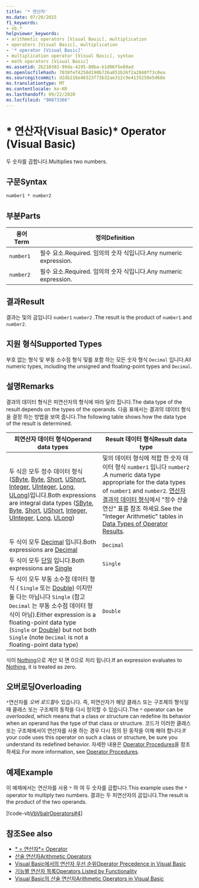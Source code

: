 ```yaml
---
title: '* 연산자'
ms.date: 07/20/2015
f1_keywords:
- vb.*
helpviewer_keywords:
- arithmetic operators [Visual Basic], multiplication
- operators [Visual Basic], multiplication
- '* operator [Visual Basic]'
- multiplication operator [Visual Basic], syntax
- math operators [Visual Basic]
ms.assetid: 2b210382-99da-4195-89ba-b1d06f5e89ad
ms.openlocfilehash: 7038fef4258d190b726a851b26f2a2840ff3c0ea
ms.sourcegitcommit: d2db216e46323f73b32ae312c9e4135258e5d68e
ms.translationtype: MT
ms.contentlocale: ko-KR
ms.lasthandoff: 09/22/2020
ms.locfileid: "90873366"
---
```

# <a name="-operator-visual-basic"></a><span data-ttu-id="e0f21-102">\* 연산자(Visual Basic)</span><span class="sxs-lookup"><span data-stu-id="e0f21-102">\* Operator (Visual Basic)</span></span>

<span data-ttu-id="e0f21-103">두 숫자를 곱합니다.</span><span class="sxs-lookup"><span data-stu-id="e0f21-103">Multiplies two numbers.</span></span>  
  
## <a name="syntax"></a><span data-ttu-id="e0f21-104">구문</span><span class="sxs-lookup"><span data-stu-id="e0f21-104">Syntax</span></span>  
  
```vb  
number1 * number2  
```  
  
## <a name="parts"></a><span data-ttu-id="e0f21-105">부분</span><span class="sxs-lookup"><span data-stu-id="e0f21-105">Parts</span></span>  
  
|<span data-ttu-id="e0f21-106">용어</span><span class="sxs-lookup"><span data-stu-id="e0f21-106">Term</span></span>|<span data-ttu-id="e0f21-107">정의</span><span class="sxs-lookup"><span data-stu-id="e0f21-107">Definition</span></span>|  
|---|---|  
|`number1`|<span data-ttu-id="e0f21-108">필수 요소.</span><span class="sxs-lookup"><span data-stu-id="e0f21-108">Required.</span></span> <span data-ttu-id="e0f21-109">임의의 숫자 식입니다.</span><span class="sxs-lookup"><span data-stu-id="e0f21-109">Any numeric expression.</span></span>|  
|`number2`|<span data-ttu-id="e0f21-110">필수 요소.</span><span class="sxs-lookup"><span data-stu-id="e0f21-110">Required.</span></span> <span data-ttu-id="e0f21-111">임의의 숫자 식입니다.</span><span class="sxs-lookup"><span data-stu-id="e0f21-111">Any numeric expression.</span></span>|  
  
## <a name="result"></a><span data-ttu-id="e0f21-112">결과</span><span class="sxs-lookup"><span data-stu-id="e0f21-112">Result</span></span>  

 <span data-ttu-id="e0f21-113">결과는 및의 곱입니다 `number1` `number2` .</span><span class="sxs-lookup"><span data-stu-id="e0f21-113">The result is the product of `number1` and `number2`.</span></span>  
  
## <a name="supported-types"></a><span data-ttu-id="e0f21-114">지원 형식</span><span class="sxs-lookup"><span data-stu-id="e0f21-114">Supported Types</span></span>  

 <span data-ttu-id="e0f21-115">부호 없는 형식 및 부동 소수점 형식 및를 포함 하는 모든 숫자 형식 `Decimal` 입니다.</span><span class="sxs-lookup"><span data-stu-id="e0f21-115">All numeric types, including the unsigned and floating-point types and `Decimal`.</span></span>  
  
## <a name="remarks"></a><span data-ttu-id="e0f21-116">설명</span><span class="sxs-lookup"><span data-stu-id="e0f21-116">Remarks</span></span>  

 <span data-ttu-id="e0f21-117">결과의 데이터 형식은 피연산자의 형식에 따라 달라 집니다.</span><span class="sxs-lookup"><span data-stu-id="e0f21-117">The data type of the result depends on the types of the operands.</span></span> <span data-ttu-id="e0f21-118">다음 표에서는 결과의 데이터 형식을 결정 하는 방법을 보여 줍니다.</span><span class="sxs-lookup"><span data-stu-id="e0f21-118">The following table shows how the data type of the result is determined.</span></span>  
  
|<span data-ttu-id="e0f21-119">피연산자 데이터 형식</span><span class="sxs-lookup"><span data-stu-id="e0f21-119">Operand data types</span></span>|<span data-ttu-id="e0f21-120">Result 데이터 형식</span><span class="sxs-lookup"><span data-stu-id="e0f21-120">Result data type</span></span>|  
|---|---|  
|<span data-ttu-id="e0f21-121">두 식은 모두 정수 데이터 형식 ([SByte](../data-types/sbyte-data-type.md), [Byte](../data-types/byte-data-type.md), [Short](../data-types/short-data-type.md), [UShort](../data-types/ushort-data-type.md), [Integer](../data-types/integer-data-type.md), [UInteger](../data-types/uinteger-data-type.md), [Long](../data-types/long-data-type.md), [ULong](../data-types/ulong-data-type.md))입니다.</span><span class="sxs-lookup"><span data-stu-id="e0f21-121">Both expressions are integral data types ([SByte](../data-types/sbyte-data-type.md), [Byte](../data-types/byte-data-type.md), [Short](../data-types/short-data-type.md), [UShort](../data-types/ushort-data-type.md), [Integer](../data-types/integer-data-type.md), [UInteger](../data-types/uinteger-data-type.md), [Long](../data-types/long-data-type.md), [ULong](../data-types/ulong-data-type.md))</span></span>|<span data-ttu-id="e0f21-122">및의 데이터 형식에 적합 한 숫자 데이터 형식 `number1` 입니다 `number2` .</span><span class="sxs-lookup"><span data-stu-id="e0f21-122">A numeric data type appropriate for the data types of `number1` and `number2`.</span></span> <span data-ttu-id="e0f21-123">[연산자 결과의 데이터 형식](data-types-of-operator-results.md)에서 "정수 산술 연산" 표를 참조 하세요.</span><span class="sxs-lookup"><span data-stu-id="e0f21-123">See the "Integer Arithmetic" tables in [Data Types of Operator Results](data-types-of-operator-results.md).</span></span>|  
|<span data-ttu-id="e0f21-124">두 식이 모두 [Decimal](../data-types/decimal-data-type.md) 입니다.</span><span class="sxs-lookup"><span data-stu-id="e0f21-124">Both expressions are [Decimal](../data-types/decimal-data-type.md)</span></span>|`Decimal`|  
|<span data-ttu-id="e0f21-125">두 식이 모두 [단일](../data-types/single-data-type.md) 입니다.</span><span class="sxs-lookup"><span data-stu-id="e0f21-125">Both expressions are [Single](../data-types/single-data-type.md)</span></span>|`Single`|  
|<span data-ttu-id="e0f21-126">두 식이 모두 부동 소수점 데이터 형식 ( `Single` 또는 [Double](../data-types/double-data-type.md)) 이지만 둘 다는 아닙니다 `Single` (참고 `Decimal` 는 부동 소수점 데이터 형식이 아님).</span><span class="sxs-lookup"><span data-stu-id="e0f21-126">Either expression is a floating-point data type (`Single` or [Double](../data-types/double-data-type.md)) but not both `Single` (note `Decimal` is not a floating-point data type)</span></span>|`Double`|  
  
 <span data-ttu-id="e0f21-127">식이 [Nothing](../nothing.md)으로 계산 되 면 0으로 처리 됩니다.</span><span class="sxs-lookup"><span data-stu-id="e0f21-127">If an expression evaluates to [Nothing](../nothing.md), it is treated as zero.</span></span>  
  
## <a name="overloading"></a><span data-ttu-id="e0f21-128">오버로딩</span><span class="sxs-lookup"><span data-stu-id="e0f21-128">Overloading</span></span>  

 <span data-ttu-id="e0f21-129">`*`연산자를 *오버 로드할*수 있습니다. 즉, 피연산자가 해당 클래스 또는 구조체의 형식일 때 클래스 또는 구조체의 동작을 다시 정의할 수 있습니다.</span><span class="sxs-lookup"><span data-stu-id="e0f21-129">The `*` operator can be *overloaded*, which means that a class or structure can redefine its behavior when an operand has the type of that class or structure.</span></span> <span data-ttu-id="e0f21-130">코드가 이러한 클래스 또는 구조체에서이 연산자를 사용 하는 경우 다시 정의 된 동작을 이해 해야 합니다.</span><span class="sxs-lookup"><span data-stu-id="e0f21-130">If your code uses this operator on such a class or structure, be sure you understand its redefined behavior.</span></span> <span data-ttu-id="e0f21-131">자세한 내용은 [Operator Procedures](../../programming-guide/language-features/procedures/operator-procedures.md)을 참조하세요.</span><span class="sxs-lookup"><span data-stu-id="e0f21-131">For more information, see [Operator Procedures](../../programming-guide/language-features/procedures/operator-procedures.md).</span></span>  
  
## <a name="example"></a><span data-ttu-id="e0f21-132">예제</span><span class="sxs-lookup"><span data-stu-id="e0f21-132">Example</span></span>  

 <span data-ttu-id="e0f21-133">이 예제에서는 연산자를 사용 `*` 하 여 두 숫자를 곱합니다.</span><span class="sxs-lookup"><span data-stu-id="e0f21-133">This example uses the `*` operator to multiply two numbers.</span></span> <span data-ttu-id="e0f21-134">결과는 두 피연산자의 곱입니다.</span><span class="sxs-lookup"><span data-stu-id="e0f21-134">The result is the product of the two operands.</span></span>  
  
 [!code-vb[VbVbalrOperators#4](~/samples/snippets/visualbasic/VS_Snippets_VBCSharp/VbVbalrOperators/VB/Class1.vb#4)]  
  
## <a name="see-also"></a><span data-ttu-id="e0f21-135">참조</span><span class="sxs-lookup"><span data-stu-id="e0f21-135">See also</span></span>

- [<span data-ttu-id="e0f21-136">\* = 연산자</span><span class="sxs-lookup"><span data-stu-id="e0f21-136">\*= Operator</span></span>](multiplication-assignment-operator.md)
- [<span data-ttu-id="e0f21-137">산술 연산자</span><span class="sxs-lookup"><span data-stu-id="e0f21-137">Arithmetic Operators</span></span>](arithmetic-operators.md)
- [<span data-ttu-id="e0f21-138">Visual Basic에서의 연산자 우선 순위</span><span class="sxs-lookup"><span data-stu-id="e0f21-138">Operator Precedence in Visual Basic</span></span>](operator-precedence.md)
- [<span data-ttu-id="e0f21-139">기능별 연산자 목록</span><span class="sxs-lookup"><span data-stu-id="e0f21-139">Operators Listed by Functionality</span></span>](operators-listed-by-functionality.md)
- [<span data-ttu-id="e0f21-140">Visual Basic의 산술 연산자</span><span class="sxs-lookup"><span data-stu-id="e0f21-140">Arithmetic Operators in Visual Basic</span></span>](../../programming-guide/language-features/operators-and-expressions/arithmetic-operators.md)

